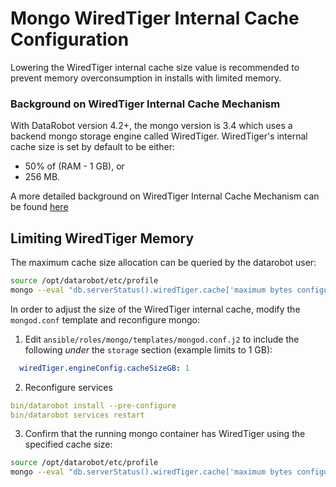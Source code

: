 # Mongo WiredTiger Internal Cache Configuration

Lowering the WiredTiger internal cache size value is recommended to prevent memory overconsumption in installs with limited memory.

### Background on WiredTiger Internal Cache Mechanism

With DataRobot version 4.2+, the mongo version is 3.4 which uses a backend mongo storage engine called WiredTiger. WiredTiger's internal cache size is set by default to be either:
* 50% of (RAM - 1 GB), or
* 256 MB.

A more detailed background on WiredTiger Internal Cache Mechanism can be found
[here](https://docs.mongodb.com/manual/faq/storage/#to-what-size-should-i-set-the-wiredtiger-internal-cache)

## Limiting WiredTiger Memory

The maximum cache size allocation can be queried by the datarobot user:

```bash
source /opt/datarobot/etc/profile
mongo --eval "db.serverStatus().wiredTiger.cache['maximum bytes configured']"
```

In order to adjust the size of the WiredTiger internal cache, modify the `mongod.conf` template and reconfigure mongo:

1. Edit `ansible/roles/mongo/templates/mongod.conf.j2` to include the following _under_ the `storage` section (example limits to 1 GB):

```yaml
  wiredTiger.engineConfig.cacheSizeGB: 1
```

2. Reconfigure services

```yaml
bin/datarobot install --pre-configure
bin/datarobot services restart
```

3. Confirm that the running mongo container has WiredTiger using the specified cache size:

```bash
source /opt/datarobot/etc/profile
mongo --eval "db.serverStatus().wiredTiger.cache['maximum bytes configured']"
```
